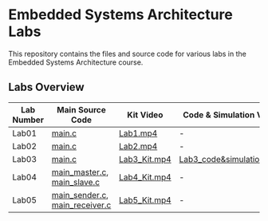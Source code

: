 # Embedded Systems Architecture Labs

This repository contains the files and source code for various labs in the Embedded Systems Architecture course.

## Labs Overview

| Lab Number | Main Source Code | Kit Video | Code & Simulation Video | Proteus Project | Hex File |
|------------|------------------|-----------|-------------------------|----------------|----------|
| Lab01      | [main.c](Lab01/src/main.c) | [Lab1.mp4](Lab01/vid/Lab1.mp4) | - | [Lab01.pdsprj](Lab01/Lab01.pdsprj) | [Lab01.hex](Lab01/Lab01.hex) |
| Lab02      | [main.c](Lab02/src/main.c) | [Lab2.mp4](Lab02/vid/Lab2.mp4) | - |[Lab02.pdsprj](Lab02/Lab02.pdsprj) | [Lab02.hex](Lab02/Lab02.hex) |
| Lab03      | [main.c](Lab03/src/main.c) | [Lab3_Kit.mp4](Lab03/vid/Lab03_Kit.mp4) | [Lab3_code&simulation.mp4](Lab03/vid/Lab03_codeAndSimulation.mp4) |[Lab03.pdsprj](Lab03/Lab03.pdsprj) | [Lab03.hex](Lab03/Lab03.hex) |
| Lab04      | [main_master.c](Lab04/master/main.c), [main_slave.c](Lab04/slave/main.c) | [Lab4_Kit.mp4](Lab04/vid/Lab04_Kit.mp4) | - |[Lab04.pdsprj](Lab04/Lab04.pdsprj) | - |
| Lab05      | [main_sender.c](Lab05/sender/main.c), [main_receiver.c](Lab05/receiver/main.c) | [Lab5_Kit.mp4](Lab05/vid/Lab05_Kit.mp4) | - |[Lab04.pdsprj](Lab05/Lab05.pdsprj) | [Lab05_sender.hex](Lab05/Lab05_sender.hex), [Lab05_reciever.hex](Lab05/Lab05_reciever.hex) |
